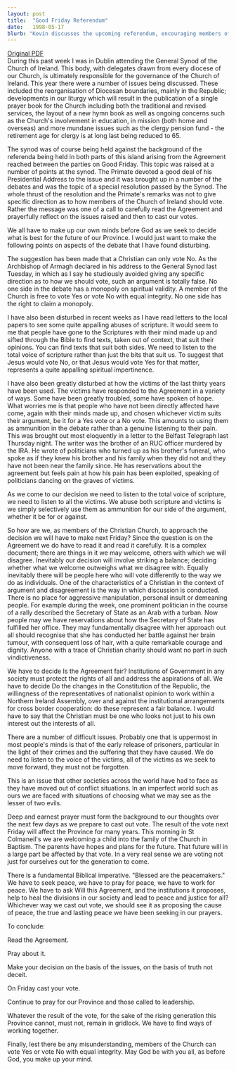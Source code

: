 ```yaml
---
layout: post
title:  "Good Friday Referendum"
date:   1998-05-17
blurb: "Kevin discusses the upcoming referendum, encouraging members of the church to read the agreement, pray about it, and make their decision based on truth, not deceit. He emphasizes that members can vote either way with equal integrity. He also criticizes the misuse of scripture and the exploitation of victims in the debate."
---
```

[Original PDF](/assets/pdf/1998-05-17-6ofeaster-Good-Friday-Referendum.pdf)    
During this past week I was in Dublin attending the General Synod of the Church of Ireland. This body, with delegates drawn from every diocese of our Church, is ultimately responsible for the governance of the Church of Ireland. This year there were a number of issues being discussed. These included the reorganisation of Diocesan boundaries, mainly in the Republic; developments in our liturgy which will result in the publication of a single prayer book for the Church including both the traditional and revised services, the layout of a new hymn book as well as ongoing concerns such as the Church's involvement in education, in mission (both home and overseas) and more mundane issues such as the clergy pension fund - the retirement age for clergy is at long last being reduced to 65.

The synod was of course being held against the background of the referenda being held in both parts of this island arising from the Agreement reached between the parties on Good Friday. This topic was raised at a number of points at the synod. The Primate devoted a good deal of his Presidential Address to the issue and it was brought up in a number of the debates and was the topic of a special resolution passed by the Synod. The whole thrust of the resolution and the Primate's remarks was not to give specific direction as to how members of the Church of Ireland should vote. Rather the message was one of a call to carefully read the Agreement and prayerfully reflect on the issues raised and then to cast our votes.

We all have to make up our own minds before God as we seek to decide what is best for the future of our Province. I would just want to make the following points on aspects of the debate that I have found disturbing.

The suggestion has been made that a Christian can only vote No. As the Archbishop of Armagh declared in his address to the General Synod last Tuesday, in which as I say he studiously avoided giving any specific direction as to how we should vote, such an argument is totally false. No one side in the debate has a monopoly on spiritual validity. A member of the Church is free to vote Yes or vote No with equal integrity. No one side has the right to claim a monopoly.

I have also been disturbed in recent weeks as I have read letters to the local papers to see some quite appalling abuses of scripture. It would seem to me that people have gone to the Scriptures with their mind made up and sifted through the Bible to find texts, taken out of context, that suit their opinions. You can find texts that suit both sides. We need to listen to the total voice of scripture rather than just the bits that suit us. To suggest that Jesus would vote No, or that Jesus would vote Yes for that matter, represents a quite appalling spiritual impertinence.

I have also been greatly disturbed at how the victims of the last thirty years have been used. The victims have responded to the Agreement in a variety of ways. Some have been greatly troubled, some have spoken of hope. What worries me is that people who have not been directly affected have come, again with their minds made up, and chosen whichever victim suits their argument, be it for a Yes vote or a No vote. This amounts to using them as ammunition in the debate rather than a genuine listening to their pain. This was brought out most eloquently in a letter to the Belfast Telegraph last Thursday night. The writer was the brother of an RUC officer murdered by the IRA. He wrote of politicians who turned up as his brother's funeral, who spoke as if they knew his brother and his family when they did not and they have not been near the family since. He has reservations about the agreement but feels pain at how his pain has been exploited, speaking of politicians dancing on the graves of victims.

As we come to our decision we need to listen to the total voice of scripture, we need to listen to all the victims. We abuse both scripture and victims is we simply selectively use them as ammunition for our side of the argument, whether it be for or against.

So how are we, as members of the Christian Church, to approach the decision we will have to make next Friday? Since the question is on the Agreement we do have to read it and read it carefully. It is a complex document; there are things in it we may welcome, others with which we will disagree. Inevitably our decision will involve striking a balance; deciding whether what we welcome outweighs what we disagree with. Equally inevitably there will be people here who will vote differently to the way we do as individuals. One of the characteristics of a Christian in the context of argument and disagreement is the way in which discussion is conducted. There is no place for aggressive manipulation, personal insult or demeaning people. For example during the week, one prominent politician in the course of a rally described the Secretary of State as an Arab with a turban. Now people may we have reservations about how the Secretary of State has fulfilled her office. They may fundamentally disagree with her approach out all should recognise that she has conducted her battle against her brain tumour, with consequent loss of hair, with a quite remarkable courage and dignity. Anyone with a trace of Christian charity should want no part in such vindictiveness.

We have to decide Is the Agreement fair? Institutions of Government in any society must protect the rights of all and address the aspirations of all. We have to decide Do the changes in the Constitution of the Republic, the willingness of the representatives of nationalist opinion to work within a Northern Ireland Assembly, over and against the institutional arrangements for cross border cooperation: do these represent a fair balance. I would have to say that the Christian must be one who looks not just to his own interest out the interests of all.

There are a number of difficult issues. Probably one that is uppermost in most people's minds is that of the early release of prisoners, particular in the light of their crimes and the suffering that they have caused. We do need to listen to the voice of the victims, all of the victims as we seek to move forward, they must not be forgotten.

This is an issue that other societies across the world have had to face as they have moved out of conflict situations. In an imperfect world such as ours we are faced with situations of choosing what we may see as the lesser of two evils.

Deep and earnest prayer must form the background to our thoughts over the next few days as we prepare to cast out vote. The result of the vote next Friday will affect the Province for many years. This morning in St Colmaneil's we are welcoming a child into the family of the Church in Baptism. The parents have hopes and plans for the future. That future will in a large part be affected by that vote. In a very real sense we are voting not just for ourselves out for the generation to come.

There is a fundamental Biblical imperative. "Blessed are the peacemakers." We have to seek peace, we have to pray for peace, we have to work for peace. We have to ask Will this Agreement, and the institutions it proposes, help to heal the divisions in our society and lead to peace and justice for all? Whichever way we cast out vote, we should see it as proposing the cause of peace, the true and lasting peace we have been seeking in our prayers.

To conclude:

Read the Agreement.

Pray about it.

Make your decision on the basis of the issues, on the basis of truth not deceit.

On Friday cast your vote.

Continue to pray for our Province and those called to leadership.

Whatever the result of the vote, for the sake of the rising generation this Province cannot, must not, remain in gridlock. We have to find ways of working together.

Finally, lest there be any misunderstanding, members of the Church can vote Yes or vote No with equal integrity. May God be with you all, as before God, you make up your mind.
